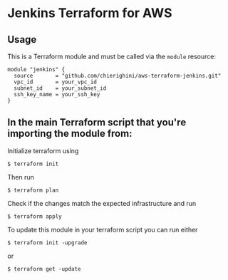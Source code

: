 # Jenkins Terraform for AWS

## Usage

This is a Terraform module and must be called via the `module` resource:

```
module "jenkins" {
  source       = "github.com/chierighini/aws-terraform-jenkins.git"
  vpc_id       = your_vpc_id
  subnet_id    = your_subnet_id
  ssh_key_name = your_ssh_key
}
```

## In the main Terraform script that you're importing the module from:

Initialize terraform using 
```
$ terraform init
```

Then run 
```
$ terraform plan
```
Check if the changes match the expected infrastructure and run 

```
$ terraform apply
```

To update this module in your terraform script you can run either

```
$ terraform init -upgrade
```

or

```
$ terraform get -update
```